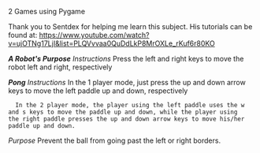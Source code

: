 2 Games using Pygame

Thank you to Sentdex for helping me learn this subject. His tutorials can be found at:
https://www.youtube.com/watch?v=ujOTNg17LjI&list=PLQVvvaa0QuDdLkP8MrOXLe_rKuf6r80KO

***A Robot's Purpose***
   *Instructions* 
      Press the left and right keys to move the robot left and right, respectively
   
***Pong***
   *Instructions*
      In the 1 player mode, just press the up and down arrow keys to move the left paddle up and down, respectively
      
      In the 2 player mode, the player using the left paddle uses the w and s keys to move the paddle up and down, while the player using       the right paddle presses the up and down arrow keys to move his/her paddle up and down.
   *Purpose*
      Prevent the ball from going past the left or right borders.
